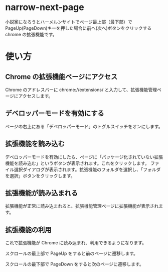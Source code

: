 # narrow-next-page

小説家になろうとハーメルンサイトでページ最上部（最下部）で PageUp(PageDown)キーを押した場合に前へ(次へ)ボタンをクリックする chrome の拡張機能です。

# 使い方

## Chrome の拡張機能ページにアクセス

Chrome のアドレスバーに chrome://extensions/ と入力して、拡張機能管理ページにアクセスします。

## デベロッパーモードを有効にする

ページの右上にある「デベロッパーモード」のトグルスイッチをオンにします。

## 拡張機能を読み込む

デベロッパーモードを有効にしたら、ページに「パッケージ化されていない拡張機能を読み込む」というボタンが表示されます。これをクリックします。
ファイル選択ダイアログが表示されます。拡張機能のフォルダを選択し、「フォルダを選択」ボタンをクリックします。

## 拡張機能が読み込まれる

拡張機能が正常に読み込まれると、拡張機能管理ページに拡張機能が表示されます。

## 拡張機能の利用

これで拡張機能が Chrome に読み込まれ、利用できるようになります。

スクロールの最上部で PageUp をすると前のページに遷移します。

スクロールの最下部で PageDown をすると次のページに遷移します。
